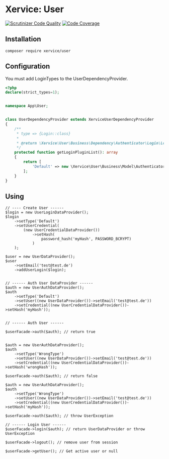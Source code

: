 Xervice: User
=====================

[![Scrutinizer Code Quality](https://scrutinizer-ci.com/g/xervice/user/badges/quality-score.png?b=master)](https://scrutinizer-ci.com/g/xervice/user/?branch=master)
[![Code Coverage](https://scrutinizer-ci.com/g/xervice/user/badges/coverage.png?b=master)](https://scrutinizer-ci.com/g/xervice/user/?branch=master)


Installation
-----------------
```
composer require xervice/user
```

Configuration
-----------------
You must add LoginTypes to the UserDependencyProvider.

```php
<?php
declare(strict_types=1);


namespace App\User;


class UserDependencyProvider extends XerviceUserDependencyProvider
{
    /**
     * type => {Login::class}
     *
     * @return \Xervice\User\Business\Dependency\Authenticator\Login\LoginInterface[]
     */
    protected function getLoginPluginList(): array
    {
        return [
            'Default' => new \Xervice\User\Business\Model\Authenticator\Login\DefaultLogin()
        ];
    }
}
```


Using
-----------------
```
// ---- Create User ------
$login = new UserLoginDataProvider();
$login
    ->setType('Default')
    ->setUserCredential(
        (new UserCredentialDataProvider())
            ->setHash(
                password_hash('myHash', PASSWORD_BCRYPT)
            )
    );

$user = new UserDataProvider();
$user
    ->setEmail('test@test.de')
    ->addUserLogin($login);


// ------ Auth User DataProvider ------
$auth = new UserAuthDataProvider();
$auth
    ->setType('Default')
    ->setUser((new UserDataProvider())->setEmail('test@test.de'))
    ->setCredential((new UserCredentialDataProvider())->setHash('myHash'));


// ------ Auth User ------

$userFacade->auth($auth); // return true


$auth = new UserAuthDataProvider();
$auth
    ->setType('WrongType')
    ->setUser((new UserDataProvider())->setEmail('test@test.de'))
    ->setCredential((new UserCredentialDataProvider())->setHash('wrongHash'));

$userFacade->auth($auth); // return false

$auth = new UserAuthDataProvider();
$auth
    ->setType('WrongType')
    ->setUser((new UserDataProvider())->setEmail('test@test.de'))
    ->setCredential((new UserCredentialDataProvider())->setHash('myHash'));

$userFacade->auth($auth); // throw UserException

// ------ Login User ------
$userFacade->login($auth); // return UserDataProvider or throw UserException

$userFacade->logout(); // remove user from session

$userFacade->getUser(); // Get active user or null
```